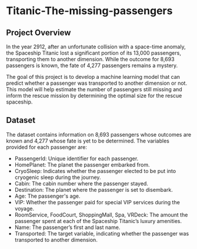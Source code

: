 # Titanic-The-missing-passengers
## Project Overview
In the year 2912, after an unfortunate collision with a space-time anomaly, the Spaceship Titanic lost a significant portion of its 13,000 passengers, transporting them to another dimension. While the outcome for 8,693 passengers is known, the fate of 4,277 passengers remains a mystery.

The goal of this project is to develop a machine learning model that can predict whether a passenger was transported to another dimension or not. This model will help estimate the number of passengers still missing and inform the rescue mission by determining the optimal size for the rescue spaceship.

## Dataset
The dataset contains information on 8,693 passengers whose outcomes are known and 4,277 whose fate is yet to be determined. The variables provided for each passenger are:

- PassengerId: Unique identifier for each passenger.
- HomePlanet: The planet the passenger embarked from.
- CryoSleep: Indicates whether the passenger elected to be put into cryogenic sleep during the journey.
- Cabin: The cabin number where the passenger stayed.
- Destination: The planet where the passenger is set to disembark.
- Age: The passenger's age.
- VIP: Whether the passenger paid for special VIP services during the voyage.
- RoomService, FoodCourt, ShoppingMall, Spa, VRDeck: The amount the passenger spent at each of the Spaceship Titanic’s luxury amenities.
- Name: The passenger’s first and last name.
- Transported: The target variable, indicating whether the passenger was transported to another dimension.
